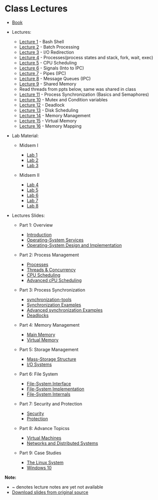 # Class Lectures

- [Book][BookLink]

- Lectures:
    - [Lecture 1][L1] - Bash Shell
    - [Lecture 2][L2] - Batch Processing
    - [Lecture 3][L3] - I/O Redirection
    - [Lecture 4][L4] - Processes(process states and stack, fork, wait, exec)
    - [Lecture 5][L5] - CPU Scheduling
    - [Lecture 6][L6] - Signals (Into to IPC)
    - [Lecture 7][L7] - Pipes (IPC)
    - [Lecture 8][L8] - Message Queues (IPC)
    - [Lecture 9][L9] - Shared Memory
    - Read threads from ppts below, same was shared in class
    - [Lecture 11][L10] - Process Synchronization (Basics and Semaphores)
    - [Lecture 10][L11] - Mutex and Condition variables
    - [Lecture 12][L12] - Deadlock
    - [Lecture 13][L13] - Disk Scheduling
    - [Lecture 14][L14] - Memory Management
    - [Lecture 15][L15] - Virtual Memory
    - [Lecture 16][L16] - Memory Mapping

- Lab Material:

    - Midsem I
        - [Lab 1][Lab1]
        - [Lab 2][Lab2]
        - [Lab 3][Lab3]

    - Midsem II
        - [Lab 4][Lab4]
        - [Lab 5][Lab5]
        - [Lab 6][Lab6]
        - [Lab 7][Lab7]
        - [Lab 8][Lab8]

- Lectures Slides:  
    - Part 1: Overview

        - [Introduction][LS1]
        - [Operating-System Services ][LS2]
        - [Operating-System Design and Implementation ][LS3]

    - Part 2: Process Management

        - [Processes ][LS4]
        - [Threads & Concurrency ][LS5]
        - [CPU Scheduling ][LS6]
        - [Advanced cPU Scheduling ][LS7]

    - Part 3: Process Synchronization

        - [synchronization-tools ][LS8]
        - [Synchronization Examples ][LS9]
        - [Advanced synchronization Examples ][LS10]
        - [Deadlocks ][LS11]

    - Part 4: Memory Management

        - [Main Memory ][LS12]
        - [Virtual Memory ][LS13]

    - Part 5: Storage Management

        - [Mass-Storage Structure ][LS14]
        - [I/O Systems ][LS15]

    - Part 6: File System

        - [File-System Interface ][LS16]
        - [File-System Implementation ][LS17]
        - [File-System Internals ][LS18]

    - Part 7: Security and Protection

        - [Security ][LS19]
        - [Protection ][LS20]

    - Part 8: Advance Topicss

        - [Virtual Machines ][LS21]
        - [Networks and Distributed Systems ][LS22]

    - Part 9: Case Studies

        - [The Linux System ][LS23]
        - [Windows 10][LS24]

**Note:**  
- ~ denotes lecture notes are yet not available  
- [Download slides from original source][SlidesLink]  

[BookLink]: https://docs.google.com/viewer?url=https://raw.githubusercontent.com/RaviRahar/Notes/master/OperatingSystems/OperatingSystems.pdf
[SlidesLink]: https://codex.cs.yale.edu/avi/courses/CS-423/slides/index.html


[L1]: https://docs.google.com/viewer?url=https://raw.githubusercontent.com/RaviRahar/Notes/master/OperatingSystems/L1.pdf
[L2]: https://docs.google.com/viewer?url=https://raw.githubusercontent.com/RaviRahar/Notes/master/OperatingSystems/L2.pdf
[L3]: https://docs.google.com/viewer?url=https://raw.githubusercontent.com/RaviRahar/Notes/master/OperatingSystems/L3.pdf
[L4]: https://docs.google.com/viewer?url=https://raw.githubusercontent.com/RaviRahar/Notes/master/OperatingSystems/L4.pdf
[L5]: https://docs.google.com/viewer?url=https://raw.githubusercontent.com/RaviRahar/Notes/master/OperatingSystems/L5.pdf
[L6]: https://docs.google.com/viewer?url=https://raw.githubusercontent.com/RaviRahar/Notes/master/OperatingSystems/L6.pdf
[L7]: https://docs.google.com/viewer?url=https://raw.githubusercontent.com/RaviRahar/Notes/master/OperatingSystems/L7.pdf
[L8]: https://docs.google.com/viewer?url=https://raw.githubusercontent.com/RaviRahar/Notes/master/OperatingSystems/L8.pdf
[L9]: https://docs.google.com/viewer?url=https://raw.githubusercontent.com/RaviRahar/Notes/master/OperatingSystems/L9.pdf
[L10]: https://docs.google.com/viewer?url=https://raw.githubusercontent.com/RaviRahar/Notes/master/OperatingSystems/L10.pdf
[L11]: https://docs.google.com/viewer?url=https://raw.githubusercontent.com/RaviRahar/Notes/master/OperatingSystems/L11.pdf
[L12]: https://docs.google.com/viewer?url=https://raw.githubusercontent.com/RaviRahar/Notes/master/OperatingSystems/L12.pdf
[L13]: https://docs.google.com/viewer?url=https://raw.githubusercontent.com/RaviRahar/Notes/master/OperatingSystems/L13.pdf
[L14]: https://docs.google.com/viewer?url=https://raw.githubusercontent.com/RaviRahar/Notes/master/OperatingSystems/L14.pdf
[L15]: https://docs.google.com/viewer?url=https://raw.githubusercontent.com/RaviRahar/Notes/master/OperatingSystems/L15.pdf
[L16]: https://docs.google.com/viewer?url=https://raw.githubusercontent.com/RaviRahar/Notes/master/OperatingSystems/L16.pdf

[Lab1]: https://docs.google.com/viewer?url=https://raw.githubusercontent.com/RaviRahar/Notes/master/OperatingSystems/Lab1.pdf
[Lab2]: https://docs.google.com/viewer?url=https://raw.githubusercontent.com/RaviRahar/Notes/master/OperatingSystems/Lab2.pdf
[Lab3]: https://docs.google.com/viewer?url=https://raw.githubusercontent.com/RaviRahar/Notes/master/OperatingSystems/Lab3.pdf
[Lab4]: https://docs.google.com/viewer?url=https://raw.githubusercontent.com/RaviRahar/Notes/master/OperatingSystems/Lab4.pdf
[Lab5]: https://docs.google.com/viewer?url=https://raw.githubusercontent.com/RaviRahar/Notes/master/OperatingSystems/Lab5.pdf
[Lab6]: https://docs.google.com/viewer?url=https://raw.githubusercontent.com/RaviRahar/Notes/master/OperatingSystems/Lab6.pdf
[Lab7]: https://docs.google.com/viewer?url=https://raw.githubusercontent.com/RaviRahar/Notes/master/OperatingSystems/Lab7.pdf
[Lab8]: https://docs.google.com/viewer?url=https://raw.githubusercontent.com/RaviRahar/Notes/master/OperatingSystems/Lab8.pdf


[LS1]: https://docs.google.com/viewer?url=https://codex.cs.yale.edu/avi/courses/CS-423/slides/PPTX-dir/ch1.pptx
[LS2]: https://docs.google.com/viewer?url=https://codex.cs.yale.edu/avi/courses/CS-423/slides/PPTX-dir/ch2a.pptx
[LS3]: https://docs.google.com/viewer?url=https://codex.cs.yale.edu/avi/courses/CS-423/slides/PPTX-dir/ch2b.pptx
[LS4]: https://docs.google.com/viewer?url=https://codex.cs.yale.edu/avi/courses/CS-423/slides/PPTX-dir/ch3.pptx
[LS5]: https://docs.google.com/viewer?url=https://codex.cs.yale.edu/avi/courses/CS-423/slides/PPTX-dir/ch4.pptx
[LS6]: https://docs.google.com/viewer?url=https://codex.cs.yale.edu/avi/courses/CS-423/slides/PPTX-dir/ch5a.pptx
[LS7]: https://docs.google.com/viewer?url=https://codex.cs.yale.edu/avi/courses/CS-423/slides/PPTX-dir/ch5b.pptx
[LS8]: https://docs.google.com/viewer?url=https://codex.cs.yale.edu/avi/courses/CS-423/slides/PPTX-dir/ch6.pptx
[LS9]: https://docs.google.com/viewer?url=https://codex.cs.yale.edu/avi/courses/CS-423/slides/PPTX-dir/ch7a.pptx
[LS10]: https://docs.google.com/viewer?url=https://codex.cs.yale.edu/avi/courses/CS-423/slides/PPTX-dir/ch7b.pptx
[LS11]: https://docs.google.com/viewer?url=https://codex.cs.yale.edu/avi/courses/CS-423/slides/PPTX-dir/ch8.pptx
[LS12]: https://docs.google.com/viewer?url=https://codex.cs.yale.edu/avi/courses/CS-423/slides/PPTX-dir/ch9.pptx
[LS13]: https://docs.google.com/viewer?url=https://codex.cs.yale.edu/avi/courses/CS-423/slides/PPTX-dir/ch10.pptx
[LS14]: https://docs.google.com/viewer?url=https://codex.cs.yale.edu/avi/courses/CS-423/slides/PPTX-dir/ch11.pptx
[LS15]: https://docs.google.com/viewer?url=https://codex.cs.yale.edu/avi/courses/CS-423/slides/PPTX-dir/ch12.pptx
[LS16]: https://docs.google.com/viewer?url=https://codex.cs.yale.edu/avi/courses/CS-423/slides/PPTX-dir/ch13.pptx
[LS17]: https://docs.google.com/viewer?url=https://codex.cs.yale.edu/avi/courses/CS-423/slides/PPTX-dir/ch14.pptx
[LS18]: https://docs.google.com/viewer?url=https://codex.cs.yale.edu/avi/courses/CS-423/slides/PPTX-dir/ch15.pptx
[LS19]: https://docs.google.com/viewer?url=https://codex.cs.yale.edu/avi/courses/CS-423/slides/PPTX-dir/ch16.pptx
[LS20]: https://docs.google.com/viewer?url=https://codex.cs.yale.edu/avi/courses/CS-423/slides/PPTX-dir/ch17.pptx
[LS21]: https://docs.google.com/viewer?url=https://codex.cs.yale.edu/avi/courses/CS-423/slides/PPTX-dir/ch18.pptx
[LS22]: https://docs.google.com/viewer?url=https://codex.cs.yale.edu/avi/courses/CS-423/slides/PPTX-dir/ch19.pptx
[LS23]: https://docs.google.com/viewer?url=https://codex.cs.yale.edu/avi/courses/CS-423/slides/PPTX-dir/ch20.pptx
[LS24]: https://docs.google.com/viewer?url=https://codex.cs.yale.edu/avi/courses/CS-423/slides/PPTX-dir/ch21.pptx
